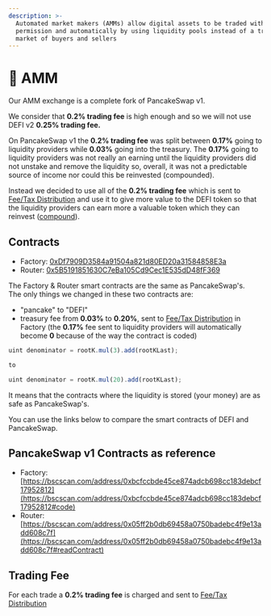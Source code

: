 ```yaml
---
description: >-
  Automated market makers (AMMs) allow digital assets to be traded without
  permission and automatically by using liquidity pools instead of a traditional
  market of buyers and sellers
---
```


# 💱 AMM

Our AMM exchange is a complete fork of PancakeSwap v1.

We consider that **0.2% trading fee** is high enough and so we will not use DEFI v2 **0.25% trading fee.**

On PancakeSwap v1 the **0.2% trading fee** was split between **0.17%** going to liquidity providers while **0.03%** going into the treasury. The **0.17%** going to liquidity providers was not really an earning until the liquidity providers did not unstake and remove the liquidity so, overall, it was not a predictable source of income nor could this be reinvested \(compounded\).

Instead we decided to use all of the **0.2% trading fee** which is sent to [Fee/Tax Distribution](deposit-fee-redistribution.md) and use it to give more value to the DEFI token so that the liquidity providers can earn more a valuable token which they can reinvest \([compound](farms-pools-compound.md)\).

## Contracts <a id="contracts"></a>

* Factory: [0xDf7909D3584a91504a821d80ED20a31584858E3a](https://testnet.bscscan.com/address/0xDf7909D3584a91504a821d80ED20a31584858E3a#code)
* Router: [0x5B5191851630C7eBa105Cd9Cec1E535dD48fF369](https://testnet.bscscan.com/address/0x5B5191851630C7eBa105Cd9Cec1E535dD48fF369#code)

The Factory & Router smart contracts are the same as PancakeSwap's.  
The only things we changed in these two contracts are:

* "pancake" to "DEFI"
* treasury fee from **0.03%** to **0.20%**, sent to [Fee/Tax Distribution](deposit-fee-redistribution.md) in Factory \(the **0.17%** fee sent to liquidity providers will automatically become **0** because of the way the contract is coded\)

```javascript
uint denominator = rootK.mul(3).add(rootKLast);

to

uint denominator = rootK.mul(20).add(rootKLast);
```

It means that the contracts where the liquidity is stored \(your money\) are as safe as PancakeSwap's.

You can use the links below to compare the smart contracts of DEFI and PancakeSwap.

## PancakeSwap v1 Contracts as reference <a id="contracts"></a>

* Factory: [https://bscscan.com/address/0xbcfccbde45ce874adcb698cc183debcf17952812](https://bscscan.com/address/0xbcfccbde45ce874adcb698cc183debcf17952812#code)
* Router: [https://bscscan.com/address/0x05ff2b0db69458a0750badebc4f9e13add608c7f](https://bscscan.com/address/0x05ff2b0db69458a0750badebc4f9e13add608c7f#readContract)

## Trading Fee <a id="trading-fee"></a>

For each trade a **0.2% trading fee** is charged and sent to [Fee/Tax Distribution](deposit-fee-redistribution.md)

​

​

​

